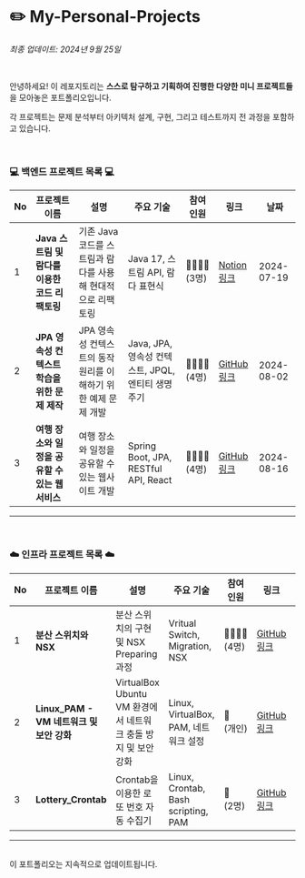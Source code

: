 # ✏️ My-Personal-Projects

*최종 업데이트: 2024년 9월 25일*

<br>

안녕하세요! 이 레포지토리는 **스스로 탐구하고 기획하여 진행한 다양한 미니 프로젝트들**을 모아놓은 포트폴리오입니다. <br>

각 프로젝트는 문제 분석부터 아키텍처 설계, 구현, 그리고 테스트까지 전 과정을 포함하고 있습니다. 

<br>

### 💻 백엔드 프로젝트 목록 💻

| No | 프로젝트 이름 | 설명 | 주요 기술 | 참여<br> 인원 | 링크 | 날짜 |
|----|---------------|------|-----------|----------|------|------|
| 1  | **Java 스트림 및 람다를 이용한 코드 리팩토링** | 기존 Java 코드를 스트림과 람다를 사용해 현대적으로 리팩토링 | Java 17, 스트림 API, 람다 표현식 | 👩‍👩‍👧‍👦<br> (3명) | [Notion 링크](https://halved-snail-4a2.notion.site/03b0da5cd5e9459a8bcf29ae421901f8) | 2024-07-19 |
| 2  | **JPA 영속성 컨텍스트 학습을 위한 문제 제작** | JPA 영속성 컨텍스트의 동작 원리를 이해하기 위한 예제 문제 개발 | Java, JPA, 영속성 컨텍스트, JPQL, 엔티티 생명주기 | 👩‍👩‍👧‍👦<br> (4명) | [GitHub 링크](https://github.com/jjeong1015/WooriFISA_JPA) | 2024-08-02 |
| 3  | **여행 장소와 일정을 공유할 수 있는 웹 서비스** | 여행 장소와 일정을 공유할 수 있는 웹사이트 개발 | Spring Boot, JPA, RESTful API, React | 👩‍👩‍👧‍👦<br> (4명) | [GitHub 링크](https://github.com/WooriFisa3-TeamOrg) | 2024-08-16 |

---


<br>

### ☁️ 인프라 프로젝트 목록 ☁️

 No | 프로젝트 이름 | 설명 | 주요 기술 | 참여<br> 인원 | 링크 | 날짜 |
|----|---------------|------|-----------|----------|------|------|
| 1  | **분산 스위치와 NSX** | 분산 스위치의 구현 및 NSX Preparing 과정 | Vritual Switch, Migration, NSX | 👩‍👩‍👧‍👦 (4명) | [GitHub 링크]() | 2024-09-13 |
| 2  | **Linux_PAM - VM 네트워크 및 보안 강화** | VirtualBox Ubuntu VM 환경에서 네트워크 충돌 방지 및 보안 강화 | Linux, VirtualBox, PAM, 네트워크 설정 | 🙋<br> (개인) | [GitHub 링크](https://github.com/0lYUMA/Woori-Fisa-Study/tree/main/Linux-PAM) | 2024-09-19 |
| 3  | **Lottery_Crontab** | Crontab을 이용한 로또 번호 자동 수집기 | Linux, Crontab, Bash scripting, PAM | 🙋<br> (2명) | [GitHub 링크](https://github.com/Lisiant/Lottery_Crontab) | 2024-09-20 |
---

<br>
이 포트폴리오는 지속적으로 업데이트됩니다.